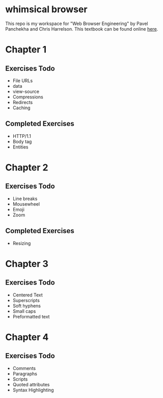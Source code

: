 # whimsical browser
This repo is my workspace for "Web Browser Engineering" by Pavel Panchekha and Chris Harrelson.
This textbook can be found online [here](https://browser.engineering/index.html).




# Chapter 1
## Exercises Todo
- File URLs
- data
- view-source
- Compressions
- Redirects
- Caching
## Completed Exercises
- HTTP/1.1
- Body tag
- Entities  
  
# Chapter 2
## Exercises Todo
- Line breaks
- Mousewheel
- Emoji
- Zoom
## Completed Exercises
- Resizing

# Chapter 3
## Exercises Todo
- Centered Text
- Superscripts
- Soft hyphens
- Small caps
- Preformatted text

# Chapter 4
## Exercises Todo
- Comments
- Paragraphs
- Scripts
- Quoted attributes
- Syntax Highlighting